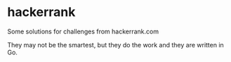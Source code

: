 # hackerrank
Some solutions for challenges from hackerrank.com

They may not be the smartest, but they do the work and they are written in Go.

